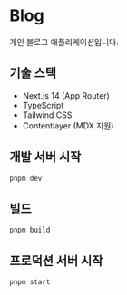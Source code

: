 # Blog

개인 블로그 애플리케이션입니다.

## 기술 스택

- Next.js 14 (App Router)
- TypeScript
- Tailwind CSS
- Contentlayer (MDX 지원)

## 개발 서버 시작

```bash
pnpm dev
```

## 빌드

```bash
pnpm build
```

## 프로덕션 서버 시작

```bash
pnpm start
```
